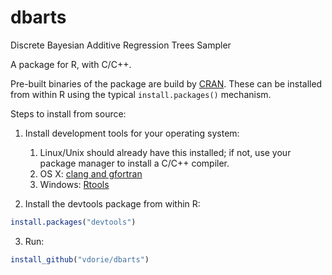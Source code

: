 dbarts
======

Discrete Bayesian Additive Regression Trees Sampler

A package for R, with C/C++.

Pre-built binaries of the package are build by [CRAN](https://cran.r-project.org/package=dbarts). These can be installed from within R using the typical `install.packages()` mechanism.

Steps to install from source:

1. Install development tools for your operating system:
    1. Linux/Unix should already have this installed; if not, use your package manager to install a C/C++ compiler.
    2. OS X: [clang and gfortran](https://cran.r-project.org/bin/macosx/tools/)
    3. Windows: [Rtools](http://cran.r-project.org/bin/windows/Rtools/)

2. Install the devtools package from within R:

```R
install.packages("devtools")
```

  3. Run:

```R
install_github("vdorie/dbarts")
```
